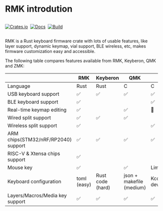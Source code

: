 # RMK introdution

<div class="badge-container" style="display: flex; gap: 0.5rem; align-items: center; justify-content: start;   margin: 1rem 0;">

<div>

[![Crates.io](https://img.shields.io/crates/v/rmk)](https://crates.io/crates/rmk)

</div>
<div>

[![Docs](https://img.shields.io/docsrs/rmk)](https://docs.rs/rmk/latest/rmk/)

</div>
<div>

[![Build](https://github.com/haobogu/rmk/actions/workflows/build.yml/badge.svg)](https://github.com/HaoboGu/rmk/actions)

</div>

</div>
RMK is a Rust keyboard firmware crate with lots of usable features, like layer support, dynamic keymap, vial support, BLE wireless, etc, makes firmware customization easy and accessible.

The following table compares features available from RMK, Keyberon, QMK and ZMK:

|  | RMK | Keyberon | QMK | ZMK |
| --- | --- | --- | --- | --- |
| Language | Rust | Rust | C | C |
| USB keyboard support | ✅ | ✅ | ✅ | ✅ |
| BLE keyboard support | ✅ |  |  | ✅ |
| Real-time keymap editing | ✅ |  | ✅ | 🚧 |
| Wired split support | ✅ | ✅ | ✅ |  |
| Wireless split support | ✅ |  |  | ✅ |
| ARM chips(STM32/nRF/RP2040) support | ✅ | ✅ | ✅ | ✅ |
| RISC-V & Xtensa chips support | ✅ |  |  |  |
| Mouse key | ✅ |  | ✅ | Limited |
| Keyboard configuration | toml (easy) | Rust code (hard) | json + makefile (medium) | Kconfig + devicetree(hard) |
| Layers/Macros/Media key support | ✅ | ✅ | ✅ | ✅ |
